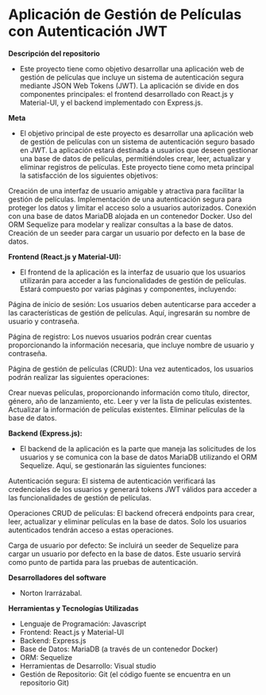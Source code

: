 # Aplicación de Gestión de Películas con Autenticación JWT

**Descripción del repositorio**
- Este proyecto tiene como objetivo desarrollar una aplicación web de gestión de películas que incluye un sistema de autenticación segura mediante JSON Web Tokens (JWT). La aplicación se divide en dos componentes principales: el frontend desarrollado con React.js y Material-UI, y el backend implementado con Express.js.

**Meta**
- El objetivo principal de este proyecto es desarrollar una aplicación web de gestión de películas con un sistema de autenticación seguro basado en JWT. La aplicación estará destinada a usuarios que deseen gestionar una base de datos de películas, permitiéndoles crear, leer, actualizar y eliminar registros de películas. Este proyecto tiene como meta principal la satisfacción de los siguientes objetivos:

Creación de una interfaz de usuario amigable y atractiva para facilitar la gestión de películas. Implementación de una autenticación segura para proteger los datos y limitar el acceso solo a usuarios autorizados. Conexión con una base de datos MariaDB alojada en un contenedor Docker. Uso del ORM Sequelize para modelar y realizar consultas a la base de datos. Creación de un seeder para cargar un usuario por defecto en la base de datos.

**Frontend (React.js y Material-UI):**

- El frontend de la aplicación es la interfaz de usuario que los usuarios utilizarán para acceder a las funcionalidades de gestión de películas. Estará compuesto por varias páginas y componentes, incluyendo:

Página de inicio de sesión: Los usuarios deben autenticarse para acceder a las características de gestión de películas. Aquí, ingresarán su nombre de usuario y contraseña.

Página de registro: Los nuevos usuarios podrán crear cuentas proporcionando la información necesaria, que incluye nombre de usuario y contraseña.

Página de gestión de películas (CRUD): Una vez autenticados, los usuarios podrán realizar las siguientes operaciones:

Crear nuevas películas, proporcionando información como título, director, género, año de lanzamiento, etc.
Leer y ver la lista de películas existentes.
Actualizar la información de películas existentes.
Eliminar películas de la base de datos.

**Backend (Express.js):**
- El backend de la aplicación es la parte que maneja las solicitudes de los usuarios y se comunica con la base de datos MariaDB utilizando el ORM Sequelize. Aquí, se gestionarán las siguientes funciones:

Autenticación segura: El sistema de autenticación verificará las credenciales de los usuarios y generará tokens JWT válidos para acceder a las funcionalidades de gestión de películas.

Operaciones CRUD de películas: El backend ofrecerá endpoints para crear, leer, actualizar y eliminar películas en la base de datos. Solo los usuarios autenticados tendrán acceso a estas operaciones.

Carga de usuario por defecto: Se incluirá un seeder de Sequelize para cargar un usuario por defecto en la base de datos. Este usuario servirá como punto de partida para las pruebas de autenticación.

**Desarrolladores del software**
- Norton Irarrázabal.

**Herramientas y Tecnologías Utilizadas**
- Lenguaje de Programación: Javascript
- Frontend: React.js y Material-UI
- Backend: Express.js
- Base de Datos: MariaDB (a través de un contenedor Docker)
- ORM: Sequelize
- Herramientas de Desarrollo: Visual studio
- Gestión de Repositorio: Git (el código fuente se encuentra en un repositorio Git)

